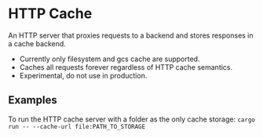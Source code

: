 # HTTP Cache

An HTTP server that proxies requests to a backend and stores responses in a cache backend.

- Currently only filesystem and gcs cache are supported.
- Caches all requests forever regardless of HTTP cache semantics.
- Experimental, do not use in production.

## Examples

To run the HTTP cache server with a folder as the only cache storage: `cargo run -- --cache-url file:PATH_TO_STORAGE`
